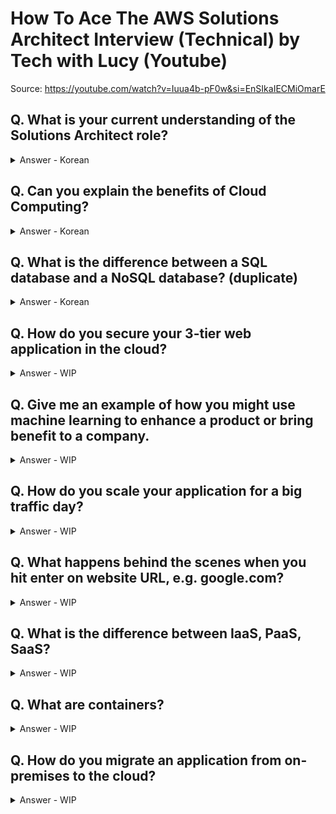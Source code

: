 # How To Ace The AWS Solutions Architect Interview (Technical) by Tech with Lucy (Youtube)
Source: https://youtube.com/watch?v=Iuua4b-pF0w&si=EnSIkaIECMiOmarE

## Q. What is your current understanding of the Solutions Architect role?
<details>
<summary>
Answer - Korean</summary>
<div markdown="1">
솔루션즈 아키텍트는 고객들이 클라우드 서비스를 더욱 효율적으로 사용할 수 있게 도와주는 역할을 합니다.
고객들에게 클라우드 전략을 소개하고 현재 비즈니스 요구 사항과 향후 예상되는 요구 사항을 충족하도록 AWS 서비스를 통합하는 솔루션 설계하고 개발 클라우드 전환 업무를 지원하는 역할들을 수행합니다.
기술적으로 확고한 클라우드 지식을 가지고 고객들과 함께 소통하여 최상의 솔루션을 제공하는 것을 목표로 합니다.
<br>
</div>
</details>

## Q. Can you explain the benefits of Cloud Computing?
<details>
<summary>
Answer - Korean</summary>
<div markdown="1">
클라우드 컴퓨팅은 IT 리소스(서버 및 네트워크 등)를 인터넷으로 빌려주는 서비스입니다. 
직접 리소스를 조달하거나 구성, 관리할 필요가 없이 AWS, Google Cloud, Azure 등과 같은 클라우드 공급자로부터 컴퓨팅 파워, 스토리지, 데이터베이스와 같은 기술 서비스에 액세스 가능하고 사용한 만큼만 비용을 지불하면 됩니다. <br>
클라우드 컴퓨팅의 장점으로는

**민첩성**(클라우드를 통해 여러 기술에 쉽고 빠르게 액세스 가능), <br>
**탄력성**(비즈니스 요구가 변화함에 따라 리소스, 용량 확장과 축소가 용이), <br>
**비용 절감**(클라우드를 통해 고정 비용(데이터 센터, 물리적 서버 등) 감소, 규모의 경제), <br>
**몇분 만에 전 세계로 배포 가능한 점**(클라우드를 사용하면 몇 분 만에 새로운 지리적 리전으로 확장하고 전 세계에 배포 가능)이 있습니다.

<br>
Tip: The on-demand delivery of IT resources over the internet with a pay-as-you-go model <br>
Benefits: <br>
- Agility  <br>
- Elasticity  <br>
- Cost savings  <br>
- Deploy globally in minutes <br>
</div>
</details>

## Q. What is the difference between a SQL database and a NoSQL database? (duplicate)
<details>
<summary>
Answer - Korean</summary>
<div markdown="1">
데이터베이스(DBMS)는 관계형 데이터베이스(SQL DB)와 그 나머지(NoSQL DB)로 분류 가능합니다. 
관계형 데이터베이스와 상호작용할 때 SQL를 사용하면 SQL DB이고 그것이 아니면 NoSQL DB 입니다. 

<br>

**SQL DB**는 데이터를 행과 열이 있는 표형태로 저장합니다. (가장 많이 사용되는 데이터베이스의 유형입니다.)
스키마(Schema)라는 틀에 맞추어 데이터가 저장되어 체계적, 안정적으로 관리 가능합니다. 대표적 제품으로는 MySQL, PostgreSQL, Oracle DB이 있습니다.<br>

**SQL DB 장점**<br>
 - 명확하게 정의된 스키마, 데이터 무결성 보장<br>
 - 관계는 각 데이터를 중복없이 한번만 저장<br>
  
**SQL DB 단점**<br>
 - 덜 유연함. 데이터 스키마를 사전에 계획하고 알려야 함.(나중에 수정하기 힘듬)<br>
 - 관계를 맺고 있어서 조인문이 많은 복잡한 쿼리가 만들어질 수 있음<br>
 - 대체로 수직적 확장만 가능함<br>
<br>

**SQL 데이터베이스 사용이 더 좋을 때**<br>
- 관계를 맺고 있는 데이터가 자주 변경되는 애플리케이션의 경우<br>
- NoSQL에서는 여러 컬렉션을 모두 수정해야 하기 때문에 비효율적<br>
- 변경될 여지가 없고, 명확한 스키마가 사용자와 데이터에게 중요한 경우<br>

**NoSQL DB**는 스키마가 정해진 것이 아니어서 유연성, 확장성 측면에서 더 효과적입니다. SQL DB가 아닌 모든 것을 말하는 것으로 종류가 다양합니다. 대표적으로 Key-Value, Document, Graph이 있습니다. <br>

 - Key-Value :  Key와 Value 형태로 데이터 저장합니다. 가장 단순한 형태의 데이터베이스 그러므로 가장 빠릅니다. 캐시, 세션 관리, 실시간 분석 등에 주로 사용됩니다. <br>
  대표적인 제품: redis, amazon DynamoDB <br>
 - Document: Key 와 Document (like JSON)의 형태로 데이터 저장합니다. JSON의 형태라 스키마가 변하는데 유연하게 대처 가능합니다.<br>
  대표적인 제품: Amazon DocumentDB, MongoDB<br>
- Graph:  노드의 속성별로 데이터를 저장합니다. 페이스북과 같은 소셜네트워크, 추천엔진을 위한 데이터베이스에 사용됩니다. <br>
  대표적인 제품: Amazon Neptune, neo4j<br>

**NoSQL 장점**<br>
 - 스키마가 없어서 유연함. 언제든지 저장된 데이터를 조정하고 새로운 필드 추가 가능<br>
 - 데이터는 애플리케이션이 필요로 하는 형식으로 저장됨. 데이터 읽어오는 속도 빨라짐<br>
 - 수직 및 수평 확장이 가능해서 애플리케이션이 발생시키는 모든 읽기/쓰기 요청 처리 가능<br>

**NoSQL 단점**<br>
 - 유연성으로 인해 데이터 구조 결정을 미루게 될 수 있음<br>
 - 데이터 중복을 계속 업데이트 해야 함<br>
 - 데이터가 여러 컬렉션에 중복되어 있기 때문에 수정 시 모든 컬렉션에서 수행해야 함 (SQL에서는 중복 데이터가 없으므로 한번만 수행이 가능)
<br>

**NoSQL 데이터베이스 사용이 더 좋을 때**<br>
 - 정확한 데이터 구조를 알 수 없거나 변경/확장 될 수 있는 경우<br>
 - 읽기를 자주 하지만, 데이터 변경은 자주 없는 경우<br>
 - 데이터베이스를 수평으로 확장해야 하는 경우 (막대한 양의 데이터를 다뤄야 하는 경우)<br>

</div>
</details>

## Q. How do you secure your 3-tier web application in the cloud?
<details>
<summary>
Answer - WIP</summary>
<div markdown="1">
- Networking best practices  <br>
- Data protection <br>
- Identity and access management  <br>
</div>
</details>

## Q. Give me an example of how you might use machine learning to enhance a product or bring benefit to a company.
<details>
<summary>
Answer - WIP</summary>
<div markdown="1">
e.g. You run an E-Commerce Website <br>
Once custoner buys something, they get recommended with other products to buy ... <br>
--> Based on the purchase history of similar shoppers  <br>
</div>
</details>

## Q. How do you scale your application for a big traffic day?
<details>
<summary>
Answer - WIP</summary>
<div markdown="1">
</div>
</details>


## Q. What happens behind the scenes when you hit enter on website URL, e.g. google.com?
<details>
<summary>
Answer - WIP</summary>
<div markdown="1">
</div>
</details>

## Q. What is the difference between IaaS, PaaS, SaaS?
<details>
<summary>
Answer - WIP</summary>
<div markdown="1">
</div>
</details>

## Q. What are containers?
<details>
<summary>
Answer - WIP</summary>
<div markdown="1">
</div>
</details>

## Q. How do you migrate an application from on-premises to the cloud?
<details>
<summary>
Answer - WIP</summary>
<div markdown="1">
</div>
</details>